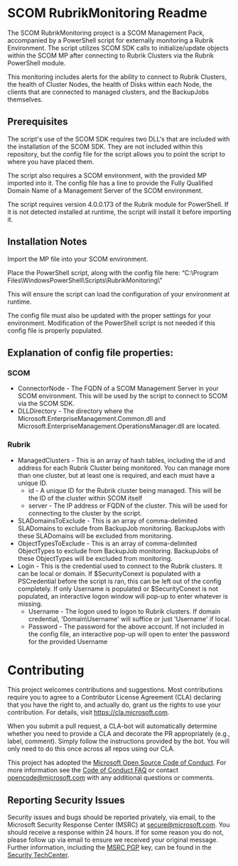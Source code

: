 # SCOM RubrikMonitoring Readme

The SCOM RubrikMonitoring project is a SCOM Management Pack, accompanied by a PowerShell script for externally monitoring a Rubrik Environment. The script utilizes SCOM SDK calls to initialize/update objects within the SCOM MP after connecting to Rubrik Clusters via the Rubrik PowerShell module.

This monitoring includes alerts for the ability to connect to Rubrik Clusters, the health of Cluster Nodes, the health of Disks within each Node, the clients that are connected to managed clusters, and the BackupJobs themselves.


## Prerequisites
The script's use of the SCOM SDK requires two DLL's that are included with the installation of the SCOM SDK. They are not included within this repository, but the config file for the script allows you to point the script to where you have placed them.

The script also requires a SCOM environment, with the provided MP imported into it. The config file has a line to provide the Fully Qualified Domain Name of a Management Server of the SCOM environment.

The script requires version 4.0.0.173 of the Rubrik module for PowerShell. If it is not detected installed at runtime, the script will install it before importing it.


## Installation Notes
Import the MP file into your SCOM environment.

Place the PowerShell script, along with the config file here: 
“C:\Program Files\WindowsPowerShell\Scripts\RubrikMonitoring\” 

This will ensure the script can load the configuration of your environment at runtime.

The config file must also be updated with the proper settings for your environment. Modification of the PowerShell script is not needed if this config file is properly populated. 

## Explanation of config file properties:
### SCOM
* ConnectorNode - The FQDN of a SCOM Management Server in your SCOM environment. This will be used by the script to connect to SCOM via the SCOM SDK.
* DLLDirectory - The directory where the Microsoft.EnterpriseManagement.Common.dll and Microsoft.EnterpriseManagement.OperationsManager.dll are located.
### Rubrik
* ManagedClusters - This is an array of hash tables, including the id and address for each Rubrik Cluster being monitored. You can manage more than one cluster, but at least one is required, and each must have a unique ID.
    * id - A unique ID for the Rubrik cluster being managed. This will be the ID of the cluster within SCOM itself
    * server - The IP address or FQDN of the cluster. This will be used for connecting to the cluster by the script.
* SLADomainsToExclude - This is an array of comma-delimited SLADomains to exclude from BackupJob monitoring. BackupJobs with these SLADomains will be excluded from monitoring.
* ObjectTypesToExclude - This is an array of comma-delimited ObjectTypes to exclude from BackupJob monitoring. BackupJobs of these ObjectTypes will be excluded from monitoring.
* Login - This is the credential used to connect to the Rubrik clusters. It can be local or domain. If $SecurityConext is populated with a PSCredential before the script is ran, this can be left out of the config completely. If only Username is populated or $SecurityConext is not populated, an interactive logon window will pop-up to enter whatever is missing.
    * Username - The logon used to logon to Rubrik clusters. If domain credential, 'Domain\Username' will suffice or just 'Username' if local.
    * Password - The password for the above account. If not included in the config file, an interactive pop-up will open to enter the password for the provided Username

# Contributing
This project welcomes contributions and suggestions.  Most contributions require you to agree to a
Contributor License Agreement (CLA) declaring that you have the right to, and actually do, grant us
the rights to use your contribution. For details, visit https://cla.microsoft.com.

When you submit a pull request, a CLA-bot will automatically determine whether you need to provide
a CLA and decorate the PR appropriately (e.g., label, comment). Simply follow the instructions
provided by the bot. You will only need to do this once across all repos using our CLA.

This project has adopted the [Microsoft Open Source Code of Conduct](https://opensource.microsoft.com/codeofconduct/).
For more information see the [Code of Conduct FAQ](https://opensource.microsoft.com/codeofconduct/faq/) or
contact [opencode@microsoft.com](mailto:opencode@microsoft.com) with any additional questions or comments.

## Reporting Security Issues

Security issues and bugs should be reported privately, via email, to the Microsoft Security
Response Center (MSRC) at [secure@microsoft.com](mailto:secure@microsoft.com). You should
receive a response within 24 hours. If for some reason you do not, please follow up via
email to ensure we received your original message. Further information, including the
[MSRC PGP](https://technet.microsoft.com/en-us/security/dn606155) key, can be found in
the [Security TechCenter](https://technet.microsoft.com/en-us/security/default).
